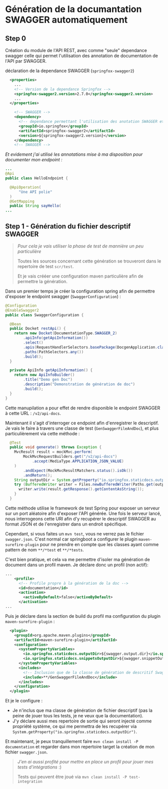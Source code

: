 # Génération de la documantation SWAGGER automatiquement

## Step 0

Création du module de l'API REST, avec comme "seule" dependance swagger celle qui permet l'utilisation des annotation de documentation de l'API par SWAGGER.

déclaration de la dependance SWAGGER (`springfox-swagger2`)

```xml
  <properties>
    ...
    <!-- Version de la dependance Springfox -->
    <springfox-swagger2.version>2.7.0</springfox-swagger2.version>
    ...
  </properties>

```
```xml
    <!-- SWAGGER -->
    <dependency>
      <!-- dependance permettant l'utilisation des anotation SWAGGER et la génération du descripttif -->
      <groupId>io.springfox</groupId>
      <artifactId>springfox-swagger2</artifactId>
      <version>${springfox-swagger2.version}</version>
    </dependency>
    <!-- SWAGGER -->
```

*Et evidement j'ai utilisé les annotations mise à ma disposition pour documenter mon endpoint :*

```java
...
@Api
public class HelloEndpoint {

  @ApiOperation(
      "Une API polie"
  )
  @GetMapping
  public String sayHello(
...
``` 

## Step 1 - Génération du fichier descriptif SWAGGER

> *Pour cela je vais utiliser la phase de test de mannière un peu particulière*
>
> Toutes les sources concernant cette génération se trouveront dans le repertoire de test `scr/test`.
>
> Et je vais crééer une configuration maven particulière afin de permettre la génération.

Dans un premier temps je créer la configuration spring afin de permettre d'exposer le endpoint swagger (`SwaggerConfiguration`) :
```java
@Configuration
@EnableSwagger2
public class SwaggerConfiguration {

  @Bean
  public Docket restApi() {
    return new Docket(DocumentationType.SWAGGER_2)
        .apiInfo(getApiInformation())
        .select()
        .apis(RequestHandlerSelectors.basePackage(DocgenApplication.class.getPackage().getName()))
        .paths(PathSelectors.any())
        .build();
  }

  private ApiInfo getApiInformation() {
    return new ApiInfoBuilder()
        .title("Demo gen Doc")
        .description("Demonstration de génération de doc")
        .build();
  }
}
```

Cette manupilation a pour effet de rendre disponible le endpoint SWAGGER à cette URL : `/v2/api-docs`.

Maintenant il s'agit d'interroger ce endpoint afin d'enregistrer le descriptif.
Je vais le faire à travers une classe de test (`GenSwaggerFileAndDoc`), et plus particulièrement via cette méthode : 
```java
  @Test
  public void generate() throws Exception {
    MvcResult result = mockMvc.perform(
        MockMvcRequestBuilders.get("/v2/api-docs")
            .accept(MediaType.APPLICATION_JSON_VALUE)
    )
        .andExpect(MockMvcResultMatchers.status().isOk())
        .andReturn();
    String outputDir = System.getProperty("io.springfox.staticdocs.outputDir");
    try (BufferedWriter writer = Files.newBufferedWriter(Paths.get(outputDir, "swagger.json"), StandardCharsets.UTF_8)){
      writer.write(result.getResponse().getContentAsString());
    }
  }
```

Cette méthode utilise le framework de test Spring pour exposer un serveur sur un port aléatoire afin d'exposer l'API générée.
Une fois le serveur lancé, nous interrogeons cette URI afin d'y recupérer le descriptif SWAGGER au format JSON et de l'enregistrer dans un endroit spécifique.

Cependant, si vous faites un `mvn test`, vous ne verrez pas le fichier `swagger.json`.
C'est normal car springboot a configurer le plugin `maven-surefire-plugin` pour ne prendre en compte que les classes ayant comme pattern de nom `**/*test` et `**/*tests`.

C'est bien pratique, et cela va me permettre d'isoler ma génération de document dans un profil maven.
Je déclare donc un profil (non actif):
```xml
...
    <profile>
      <!-- Profile propre à la génération de la doc -->
      <id>documentation</id>
      <activation>
        <activeByDefault>false</activeByDefault>
      </activation>
...
``` 
Puis je déclare dans la section de build du profil ma configuration du plugin `maven-surefire-plugin` :

```xml
  <plugin>
    <groupId>org.apache.maven.plugins</groupId>
    <artifactId>maven-surefire-plugin</artifactId>
    <configuration>
      <systemPropertyVariables>
        <io.springfox.staticdocs.outputDir>${swagger.output.dir}</io.springfox.staticdocs.outputDir>
        <io.springfox.staticdocs.snippetsOutputDir>${swagger.snippetOutput.dir}</io.springfox.staticdocs.snippetsOutputDir>
      </systemPropertyVariables>
      <includes>
        <!-- Inclusion que de la classe de génération de descritif Swagger -->
        <include>**/GenSwaggerFileAndDoc</include>
      </includes>
    </configuration>
  </plugin>
```

Et je le configure :

* Je n'inclus que ma classe de génération de fichier descriptif (pas la peine de jouer tous les tests, je ne veux que la documentation).
* J'y déclare aussi mes repertoire de sortie qui seront injecté comme propriété système, ce qui me permettra de les recupérer via `System.getProperty("io.springfox.staticdocs.outputDir")`.

Et maintenant, je peux tranquillement faire `mvn clean install -P documentation` et regarder dans mon repertoire target la création de mon fichier `swagger.json`.

> *J'en ai aussi profité pour mettre en place un profil pour jouer mes tests d'intégrations* :)
>
> Tests qui peuvent être joué via `mvn clean install -P test-integration`



 